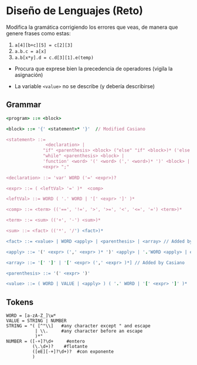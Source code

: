 # Diseño de Lenguajes (Reto)

Modifica la gramática corrigiendo los errores que veas, de manera que genere frases como estas:

1. `a[4][b+c][5] = c[2][3]`
2. `a.b.c = a[x]`
3. `a.b[x*y].d = c.d[3][1].e(temp)`

* Procura que exprese bien la precedencia de operadores (vigila la asignación)

* La variable `<value>` no se describe (y debería describirse)

## Grammar

```ruby
<program> ::= <block>

<block> ::= '{' <statement>* '}'  // Modified Casiano

<statement> ::=
               <declaration> |
              "if" <parenthesis> <block> ("else" "if" <block>)* ('else' <block>)? |
              "while" <parenthesis> <block> |
              'function' <word> '(' <word> (',' <word>)* ')' <block> |
              <expr> ";"
              
<declaration> ::= 'var' WORD ('=' <expr>)?

<expr> ::= ( <leftVal> '=' )*  <comp>

<leftVal> ::= WORD ( '.' WORD | '[' <expr> ']' )*

<comp> ::= <term> (('==', '!=', '>', '>=', '<', '<=', '=') <term>)*

<term> ::= <sum> (('+', '-') <sum>)*

<sum> ::= <fact> (('*', '/') <fact>)*

<fact> ::= <value> | WORD <apply> | <parenthesis> | <array> // Added by: Casiano

<apply> ::= '(' <expr> (',' <expr> )* ')' <apply> | '.'WORD <apply> | empty

<array> ::= '[' ']' | '[' <expr> (',' <expr> )*] // Added by Casiano

<parenthesis> ::= '(' <expr> ')'

<value> ::= ( WORD | VALUE | <apply> ) ( '.' WORD | '[' <expr> ']' )*
```

## Tokens

```Ỳacc
WORD = [a-zA-Z_]\w*
VALUE = STRING | NUMBER
STRING = "( [^"\\]   #any character except " and escape
           | \\.     #any character before an escape
           )*"
NUMBER = ([-+]?\d+     #entero
          (\.\d+)?    #flotante
          ([eE][-+]?\d+)?  #con exponente
          )
```
